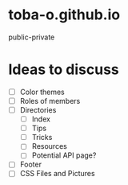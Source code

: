 # toba-o.github.io
public-private

# Ideas to discuss 
- [ ] Color themes
- [ ] Roles of members
- [ ] Directories
  - [ ] Index
  - [ ] Tips
  - [ ] Tricks
  - [ ] Resources
  - [ ] Potential API page?
- [ ] Footer
- [ ] CSS Files and Pictures
